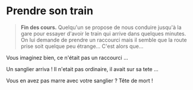 # Prendre son train

> **Fin des cours.** 
Quelqu'un se propose de nous conduire jusqu'à la gare pour essayer d'avoir le train qui arrive dans quelques minutes. On lui demande de prendre un raccourci mais il semble que la route prise soit quelque peu étrange... C'est alors que...  

Vous imaginez bien, ce n'était pas un raccourci ...

Un sanglier arriva ! Il n'etait pas ordinaire, il avait sur sa tete ...

Vous en avez pas marre avec votre sanglier ? 
Tête de mort !
